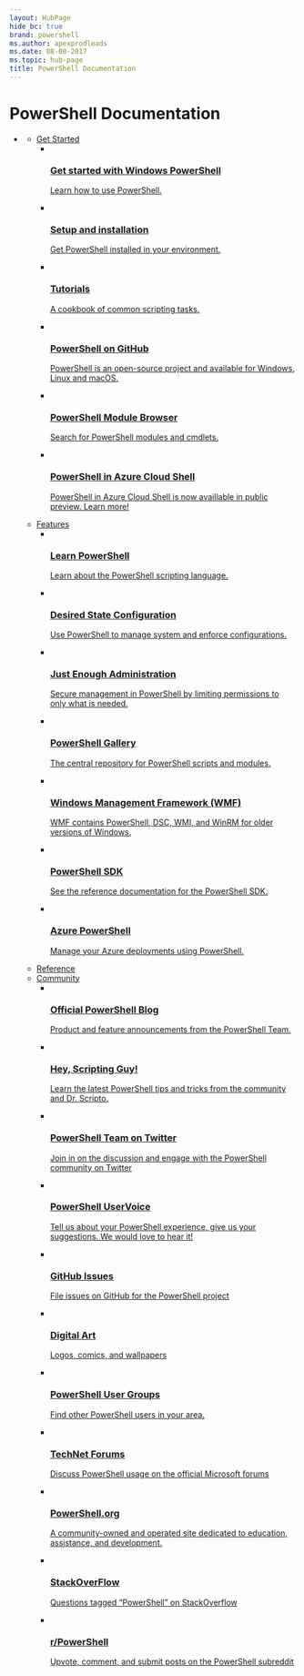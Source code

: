 ```yaml
---
layout: HubPage
hide_bc: true
brand: powershell
ms.author: apexprodleads
ms.date: 08-08-2017
ms.topic: hub-page
title: PowerShell Documentation
---
```

<div id="main" class="v2">
<div class="container">
    <h1>PowerShell Documentation</h1>
    <ul class="pivots">
        <li>
            <a href="#main"></a>
            <ul id="main">
                <li>
                    <a data-default="true" href="#getstarted">Get Started</a>
                    <ul id="getstarted" class="cardsC">
                        <li>
                            <a href="/powershell/scripting/powershell-scripting">
                            <div class="cardSize">
                                <div class="cardPadding">
                                    <div class="card">
                                        <div class="cardImageOuter">
                                            <div class="cardImage bgdAccent1">
                                                <img src="https://docs.microsoft.com/media/hubs/powershell/powershell-get-started-windows.svg" alt="" />
                                            </div>
                                        </div>
                                        <div class="cardText">
                                            <h3>Get started with Windows PowerShell</h3>
                                            <p>Learn how to use PowerShell.</p>
                                        </div>
                                    </div>
                                </div>
                            </div>
                            </a>
                        </li>
                        <li>
                            <a href="/powershell/scripting/setup/installing-powershell">
                            <div class="cardSize">
                                <div class="cardPadding">
                                    <div class="card">
                                        <div class="cardImageOuter">
                                            <div class="cardImage bgdAccent1">
                                                <img src="https://docs.microsoft.com/media/hubs/powershell/powershell-get-started-setup.svg" alt="" />
                                            </div>
                                        </div>
                                        <div class="cardText">
                                            <h3>Setup and installation</h3>
                                            <p>Get PowerShell installed in your environment.</p>
                                        </div>
                                    </div>
                                </div>
                            </div>
                            </a>
                        </li>
                        <li>
                            <a href="/powershell/scripting/getting-started/fundamental/sample-scripts-for-administration">
                            <div class="cardSize">
                                <div class="cardPadding">
                                    <div class="card">
                                        <div class="cardImageOuter">
                                            <div class="cardImage bgdAccent1">
                                                <img src="https://docs.microsoft.com/media/hubs/powershell/powershell-get-started-tutorials.svg" alt="" />
                                            </div>
                                        </div>
                                        <div class="cardText">
                                            <h3>Tutorials</h3>
                                            <p>A cookbook of common scripting tasks.</p>
                                        </div>
                                    </div>
                                </div>
                            </div>
                            </a>
                        </li>
                        <li>
                            <a href="https://github.com/PowerShell/PowerShell">
                            <div class="cardSize">
                                <div class="cardPadding">
                                    <div class="card">
                                        <div class="cardImageOuter">
                                            <div class="cardImage bgdAccent1">
                                                <img src="https://docs.microsoft.com/media/hubs/powershell/powershell-get-started-github.svg" alt="" />
                                            </div>
                                        </div>
                                        <div class="cardText">
                                            <h3>PowerShell on GitHub</h3>
                                            <p>PowerShell is an open-source project and available for Windows, Linux and macOS.</p>
                                        </div>
                                    </div>
                                </div>
                            </div>
                            </a>
                        </li>
                        <li>
                            <a href="/powershell/module/">
                            <div class="cardSize">
                                <div class="cardPadding">
                                    <div class="card">
                                        <div class="cardImageOuter">
                                            <div class="cardImage bgdAccent1">
                                                <img src="https://docs.microsoft.com/media/hubs/powershell/powershell-get-started-module-browser.svg" alt="" />
                                            </div>
                                        </div>
                                        <div class="cardText">
                                            <h3>PowerShell Module Browser</h3>
                                            <p>Search for PowerShell modules and cmdlets.</p>
                                        </div>
                                    </div>
                                </div>
                            </div>
                            </a>
                        </li>
                        <li>
                            <a href="https://aka.ms/cloudshell/powershell-docs">
                            <div class="cardSize">
                                <div class="cardPadding">
                                    <div class="card">
                                        <div class="cardImageOuter">
                                            <div class="cardImage bgdAccent1">
                                                <img src="https://docs.microsoft.com/media/landing/powershell/powershell-get-started-azure-cloud-shell.svg" alt="" />
                                            </div>
                                        </div>
                                        <div class="cardText">
                                            <h3>PowerShell in Azure Cloud Shell</h3>
                                            <p>PowerShell in Azure Cloud Shell is now availlable in public preview. Learn more!</p>
                                        </div>
                                    </div>
                                </div>
                            </div>
                            </a>
                        </li>
                    </ul>
                </li>
                <li>
                    <a href="#features">Features</a>
                    <ul id="features" class="cardsC">
                        <li>
                            <a href="/en-us/powershell/scripting/getting-started/fundamental/understanding-important-windows-powershell-concepts">
                            <div class="cardSize">
                                <div class="cardPadding">
                                    <div class="card">
                                        <div class="cardImageOuter">
                                            <div class="cardImage bgdAccent1">
                                                <img src="https://docs.microsoft.com/media/hubs/powershell/powershell-features-windows.svg" alt="" />
                                            </div>
                                        </div>
                                        <div class="cardText">
                                            <h3>Learn PowerShell</h3>
                                            <p>Learn about the PowerShell scripting language.</p>
                                        </div>
                                    </div>
                                </div>
                            </div>
                            </a>
                        </li>
                        <li>
                            <a href="/powershell/dsc/overview">
                            <div class="cardSize">
                                <div class="cardPadding">
                                    <div class="card">
                                        <div class="cardImageOuter">
                                            <div class="cardImage bgdAccent1">
                                                <img src="https://docs.microsoft.com/media/hubs/powershell/powershell-features-configuration.svg" alt="" />
                                            </div>
                                        </div>
                                        <div class="cardText">
                                            <h3>Desired State Configuration</h3>
                                            <p>Use PowerShell to manage system and enforce configurations.</p>
                                        </div>
                                    </div>
                                </div>
                            </div>
                            </a>
                        </li>
                        <li>
                            <a href="/powershell/jea/overview">
                            <div class="cardSize">
                                <div class="cardPadding">
                                    <div class="card">
                                        <div class="cardImageOuter">
                                            <div class="cardImage bgdAccent1">
                                                <img src="https://docs.microsoft.com/media/hubs/powershell/powershell-features-administration.svg" alt="" />
                                            </div>
                                        </div>
                                        <div class="cardText">
                                            <h3>Just Enough Administration</h3>
                                            <p>Secure management in PowerShell by limiting permissions to only what is needed.</p>
                                        </div>
                                    </div>
                                </div>
                            </div>
                            </a>
                        </li>
                        <li>
                            <a href="/powershell/gallery/overview">
                            <div class="cardSize">
                                <div class="cardPadding">
                                    <div class="card">
                                        <div class="cardImageOuter">
                                            <div class="cardImage bgdAccent1">
                                                <img src="https://docs.microsoft.com/media/hubs/powershell/powershell-features-gallery.svg" alt="" />
                                            </div>
                                        </div>
                                        <div class="cardText">
                                            <h3>PowerShell Gallery</h3>
                                            <p>The central repository for PowerShell scripts and modules.</p>
                                        </div>
                                    </div>
                                </div>
                            </div>
                            </a>
                        </li>
                        <li>
                            <a href="/powershell/wmf/">
                            <div class="cardSize">
                                <div class="cardPadding">
                                    <div class="card">
                                        <div class="cardImageOuter">
                                            <div class="cardImage bgdAccent1">
                                                <img src="https://docs.microsoft.com/media/hubs/powershell/powershell-get-started-wmf.svg" alt="" />
                                            </div>
                                        </div>
                                        <div class="cardText">
                                            <h3>Windows Management Framework (WMF)</h3>
                                            <p>WMF contains PowerShell, DSC, WMI, and WinRM for older versions of Windows.</p>
                                        </div>
                                    </div>
                                </div>
                            </div>
                            </a>
                        </li>
                        <li>
                            <a href="/powershell/developer">
                            <div class="cardSize">
                                <div class="cardPadding">
                                    <div class="card">
                                        <div class="cardImageOuter">
                                            <div class="cardImage bgdAccent1">
                                                <img src="https://docs.microsoft.com/media/hubs/visualstudio/toolsets-net-cross-platform.svg" alt="" />
                                            </div>
                                        </div>
                                        <div class="cardText">
                                            <h3>PowerShell SDK</h3>
                                            <p>See the reference documentation for the PowerShell SDK.</p>
                                        </div>
                                    </div>
                                </div>
                            </div>
                            </a>
                        </li>
                        <li>
                            <a href="/powershell/azure/overview">
                            <div class="cardSize">
                                <div class="cardPadding">
                                    <div class="card">
                                        <div class="cardImageOuter">
                                            <div class="cardImage bgdAccent1">
                                                <img src="https://docs.microsoft.com/media/hubs/powershell/powershell-features-azure.svg" alt="" />
                                            </div>
                                        </div>
                                        <div class="cardText">
                                            <h3>Azure PowerShell</h3>
                                            <p>Manage your Azure deployments using PowerShell.</p>
                                        </div>
                                    </div>
                                </div>
                            </div>
                            </a>
                        </li>
                    </ul>
                </li>
                <li>
                    <a href="/powershell/scripting">Reference</a>
                </li>
                <li>
                    <a href="#community">Community</a>
                    <ul id="community" class="cardsF">
                        <li>
                            <a href="https://blogs.msdn.microsoft.com/powershell/">
                            <div class="cardSize">
                                <div class="cardPadding">
                                    <div class="card">
                                        <div class="cardImageOuter">
                                            <div class="cardImage">
                                                <img src="https://docs.microsoft.com/media/common/i_blog.svg" alt="" />
                                            </div>
                                        </div>
                                        <div class="cardText">
                                            <h3>Official PowerShell Blog</h3>
                                            <p>Product and feature announcements from the PowerShell Team.</p>
                                        </div>
                                    </div>
                                </div>
                            </div>
                            </a>
                        </li>
                        <li>
                            <a href="https://blogs.technet.microsoft.com/heyscriptingguy/">
                            <div class="cardSize">
                                <div class="cardPadding">
                                    <div class="card">
                                        <div class="cardImageOuter">
                                            <div class="cardImage">
                                                <img src="https://docs.microsoft.com/media/common/i_blog.svg" alt="" />
                                            </div>
                                        </div>
                                        <div class="cardText">
                                            <h3>Hey, Scripting Guy!</h3>
                                            <p>Learn the latest PowerShell tips and tricks from the community and Dr. Scripto.</p>
                                        </div>
                                    </div>
                                </div>
                            </div>
                            </a>
                        </li>
                        <li>
                            <a href="https://twitter.com/PowerShell_Team">
                            <div class="cardSize">
                                <div class="cardPadding">
                                    <div class="card">
                                        <div class="cardImageOuter">
                                            <div class="cardImage">
                                                <img src="https://docs.microsoft.com/media/hubs/powershell/logo_twitter.svg" alt="" />
                                            </div>
                                        </div>
                                        <div class="cardText">
                                            <h3>PowerShell Team on Twitter</h3>
                                            <p>Join in on the discussion and engage with the PowerShell community on Twitter</p>
                                        </div>
                                    </div>
                                </div>
                            </div>
                            </a>
                        </li>
                        <li>
                            <a href="https://windowsserver.uservoice.com/forums/301869-powershell">
                            <div class="cardSize">
                                <div class="cardPadding">
                                    <div class="card">
                                        <div class="cardImageOuter">
                                            <div class="cardImage">
                                                <img src="https://docs.microsoft.com/media/common/i_feedback.svg" alt="" />
                                            </div>
                                        </div>
                                        <div class="cardText">
                                            <h3>PowerShell UserVoice</h3>
                                            <p>Tell us about your PowerShell experience, give us your suggestions. We would love to hear it!</p>
                                        </div>
                                    </div>
                                </div>
                            </div>
                            </a>
                        </li>
                        <li>
                            <a href="https://github.com/powershell/powershell/issues">
                            <div class="cardSize">
                                <div class="cardPadding">
                                    <div class="card">
                                        <div class="cardImageOuter">
                                            <div class="cardImage">
                                                <img src="https://docs.microsoft.com/media/hubs/powershell/i_bug.svg" alt="" />
                                            </div>
                                        </div>
                                        <div class="cardText">
                                            <h3>GitHub Issues</h3>
                                            <p>File issues on GitHub for the PowerShell project</p>
                                        </div>
                                    </div>
                                </div>
                            </div>
                            </a>
                        </li>
                        <li>
                            <a href="/powershell/digital-art">
                            <div class="cardSize">
                                <div class="cardPadding">
                                    <div class="card">
                                        <div class="cardImageOuter">
                                            <div class="cardImage">
                                                <img src="https://docs.microsoft.com/media/hubs/powershell/i_digital-art.svg" alt="" />
                                            </div>
                                        </div>
                                        <div class="cardText">
                                            <h3>Digital Art</h3>
                                            <p>Logos, comics, and wallpapers</p>
                                        </div>
                                    </div>
                                </div>
                            </div>
                            </a>
                        </li>
                        <li>
                            <a href="https://aka.ms/psusergroup">
                            <div class="cardSize">
                                <div class="cardPadding">
                                    <div class="card">
                                        <div class="cardImageOuter">
                                            <div class="cardImage">
                                                <img src="https://docs.microsoft.com/media/hubs/powershell/i_group.svg" alt="" />
                                            </div>
                                        </div>
                                        <div class="cardText">
                                            <h3>PowerShell User Groups</h3>
                                            <p>Find other PowerShell users in your area.</p>
                                        </div>
                                    </div>
                                </div>
                            </div>
                            </a>
                        </li>
                        <li>
                            <a href="https://social.technet.microsoft.com/forums/home?forum=winserverpowershell">
                            <div class="cardSize">
                                <div class="cardPadding">
                                    <div class="card">
                                        <div class="cardImageOuter">
                                            <div class="cardImage">
                                                <img src="https://docs.microsoft.com/media/hubs/powershell/i_blog.svg" alt="" />
                                            </div>
                                        </div>
                                        <div class="cardText">
                                            <h3>TechNet Forums</h3>
                                            <p>Discuss PowerShell usage on the official Microsoft forums</p>
                                        </div>
                                    </div>
                                </div>
                            </div>
                            </a>
                        </li>
                        <li>
                            <a href="https://powershell.org/">
                            <div class="cardSize">
                                <div class="cardPadding">
                                    <div class="card">
                                        <div class="cardImageOuter">
                                            <div class="cardImage">
                                                <img src="https://docs.microsoft.com/media/hubs/powershell/i_group-feedback.svg" alt="" />
                                            </div>
                                        </div>
                                        <div class="cardText">
                                            <h3>PowerShell.org</h3>
                                            <p>A community-owned and operated site dedicated to education, assistance, and development.</p>
                                        </div>
                                    </div>
                                </div>
                            </div>
                            </a>
                        </li>
                        <li>
                            <a href="http://stackoverflow.com/questions/tagged/powershell">
                            <div class="cardSize">
                                <div class="cardPadding">
                                    <div class="card">
                                        <div class="cardImageOuter">
                                            <div class="cardImage">
                                                <img src="https://docs.microsoft.com/media/hubs/powershell/logo_stackoverflow.svg" alt="" />
                                            </div>
                                        </div>
                                        <div class="cardText">
                                            <h3>StackOverFlow</h3>
                                            <p>Questions tagged “PowerShell” on StackOverflow</p>
                                        </div>
                                    </div>
                                </div>
                            </div>
                            </a>
                        </li>
                        <li>
                            <a href="https://www.reddit.com/r/PowerShell/">
                            <div class="cardSize">
                                <div class="cardPadding">
                                    <div class="card">
                                        <div class="cardImageOuter">
                                            <div class="cardImage">
                                                <img src="https://docs.microsoft.com/media/hubs/powershell/logo_reddit.svg" alt="" />
                                            </div>
                                        </div>
                                        <div class="cardText">
                                            <h3>r/PowerShell</h3>
                                            <p>Upvote, comment, and submit posts on the PowerShell subreddit</p>
                                        </div>
                                    </div>
                                </div>
                            </div>
                            </a>
                        </li>
                    </ul>
                </li>
            </ul>
        </li>
    </ul>
</div>